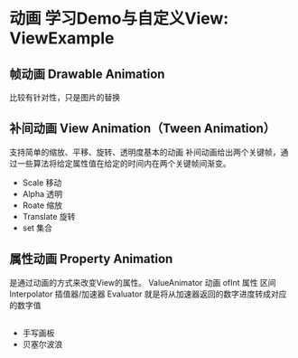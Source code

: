 # 动画 学习Demo与自定义View:  ViewExample
## 帧动画  Drawable Animation 
  比较有针对性，只是图片的替换
## 补间动画 View Animation（Tween Animation）
   支持简单的缩放、平移、旋转、透明度基本的动画
 补间动画给出两个关键帧，通过一些算法将给定属性值在给定的时间内在两个关键帧间渐变。
* Scale  移动
* Alpha 透明 
* Roate 缩放
* Translate  旋转
* set 集合
## 属性动画 Property Animation 
是通过动画的方式来改变View的属性。
ValueAnimator   动画 ofInt 属性 区间
Interpolator  插值器/加速器
Evaluator 就是将从加速器返回的数字进度转成对应的数字值


## 
* 手写画板
* 贝塞尔波浪